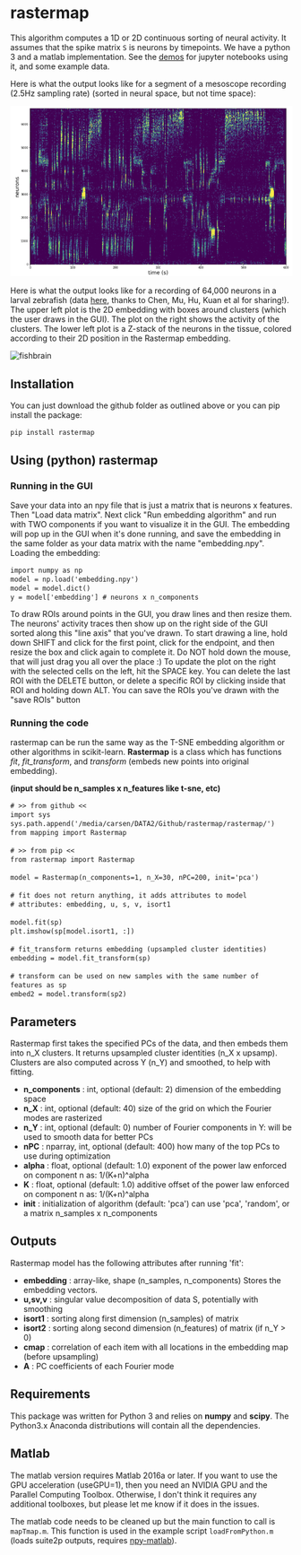# rastermap

This algorithm computes a 1D or 2D continuous sorting of neural activity. It assumes that the spike matrix `S` is neurons by timepoints. We have a python 3 and a matlab implementation. See the [demos](rastermap/demos/) for jupyter notebooks using it, and some example data.

Here is what the output looks like for a segment of a mesoscope recording (2.5Hz sampling rate) (sorted in neural space, but not time space):

![rastersorted](example.png)

Here is what the output looks like for a recording of 64,000 neurons in a larval zebrafish (data [here](https://figshare.com/articles/Whole-brain_light-sheet_imaging_data/7272617/1), thanks to Chen, Mu, Hu, Kuan et al for sharing!). The upper left plot is the 2D embedding with boxes around clusters (which the user draws in the GUI). The plot on the right shows the activity of the clusters. The lower left plot is a Z-stack of the neurons in the tissue, colored according to their 2D position in the Rastermap embedding.

![fishbrain](fish_GUI3.png)

## Installation

You can just download the github folder as outlined above or you can pip install the package:
```
pip install rastermap
```

## Using (python) rastermap

### Running in the GUI

Save your data into an npy file that is just a matrix that is neurons x features. Then "Load data matrix". Next click "Run embedding algorithm" and run with TWO components if you want to visualize it in the GUI. The embedding will pop up in the GUI when it's done running, and save the embedding in the same folder as your data matrix with the name "embedding.npy". Loading the embedding:

```
import numpy as np
model = np.load('embedding.npy')
model = model.dict()
y = model['embedding'] # neurons x n_components
```

To draw ROIs around points in the GUI, you draw lines and then resize them. The neurons' activity traces then show up on the right side of the GUI sorted along this "line axis" that you've drawn. To start drawing a line, hold down SHIFT and click for the first point, click for the endpoint, and then resize the box and click again to complete it. Do NOT hold down the mouse, that will just drag you all over the place :) To update the plot on the right with the selected cells on the left, hit the SPACE key. You can delete the last ROI with the DELETE button, or delete a specific ROI by clicking inside that ROI and holding down ALT. You can save the ROIs you've drawn with the "save ROIs" button

### Running the code

rastermap can be run the same way as the T-SNE embedding algorithm or other algorithms in scikit-learn. **Rastermap** is a class which has functions *fit*, *fit_transform*, and *transform* (embeds new points into original embedding).

**(input should be n_samples x n_features like t-sne, etc)**

```
# >> from github <<
import sys
sys.path.append('/media/carsen/DATA2/Github/rastermap/rastermap/')
from mapping import Rastermap

# >> from pip <<
from rastermap import Rastermap

model = Rastermap(n_components=1, n_X=30, nPC=200, init='pca')

# fit does not return anything, it adds attributes to model
# attributes: embedding, u, s, v, isort1

model.fit(sp)
plt.imshow(sp[model.isort1, :])

# fit_transform returns embedding (upsampled cluster identities)
embedding = model.fit_transform(sp)

# transform can be used on new samples with the same number of features as sp
embed2 = model.transform(sp2)
```

## Parameters

Rastermap first takes the specified PCs of the data, and then embeds them into n_X clusters. It returns upsampled cluster identities (n_X x upsamp). Clusters are also computed across Y (n_Y) and smoothed, to help with fitting.

- **n_components** : int, optional (default: 2)
        dimension of the embedding space
- **n_X** : int, optional (default: 40)
        size of the grid on which the Fourier modes are rasterized
- **n_Y** :  int, optional (default: 0)
        number of Fourier components in Y: will be used to smooth data for better PCs
- **nPC**  : nparray, int, optional (default: 400)
        how many of the top PCs to use during optimization
- **alpha** : float, optional (default: 1.0)
        exponent of the power law enforced on component n as: 1/(K+n)^alpha
- **K** :  float, optional (default: 1.0)
        additive offset of the power law enforced on component n as: 1/(K+n)^alpha
- **init** : initialization of algorithm (default: 'pca')
        can use 'pca', 'random', or a matrix n_samples x n_components
       
## Outputs

Rastermap model has the following attributes after running 'fit':
- **embedding** : array-like, shape (n_samples, n_components)
        Stores the embedding vectors.
- **u,sv,v** : singular value decomposition of data S, potentially with smoothing
- **isort1** : sorting along first dimension (n_samples) of matrix
- **isort2** : sorting along second dimension (n_features) of matrix (if n_Y > 0)
- **cmap**  : correlation of each item with all locations in the embedding map (before upsampling)
- **A**     :    PC coefficients of each Fourier mode


## Requirements

This package was written for Python 3 and relies on **numpy** and **scipy**. The Python3.x Anaconda distributions will contain all the dependencies.

## Matlab

The matlab version requires Matlab 2016a or later. If you want to use the GPU acceleration (useGPU=1), then you need an NVIDIA GPU and the Parallel Computing Toolbox. Otherwise, I don't think it requires any additional toolboxes, but please let me know if it does in the issues.

The matlab code needs to be cleaned up but the main function to call is `mapTmap.m`. This function is used in the example script `loadFromPython.m` (loads suite2p outputs, requires [npy-matlab](https://github.com/kwikteam/npy-matlab)).
